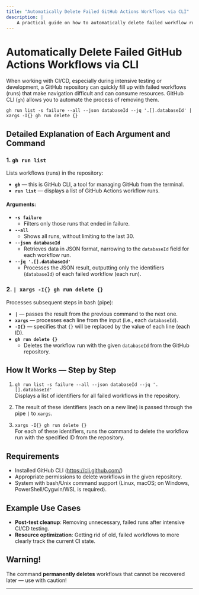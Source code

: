 ```yaml
---
title: "Automatically Delete Failed GitHub Actions Workflows via CLI"
description: |
    A practical guide on how to automatically delete failed workflow runs in a GitHub repository using GitHub CLI with xargs and jq.
---
```


# Automatically Delete Failed GitHub Actions Workflows via CLI

When working with CI/CD, especially during intensive testing or development, a GitHub repository can quickly fill up with failed workflows (runs) that make navigation difficult and can consume resources. GitHub CLI (`gh`) allows you to automate the process of removing them.

```shell
gh run list -s failure --all --json databaseId --jq '.[].databaseId' | xargs -I{} gh run delete {}
```

## Detailed Explanation of Each Argument and Command

### 1. `gh run list`

Lists workflows (runs) in the repository:

- **`gh`** — this is GitHub CLI, a tool for managing GitHub from the terminal.
- **`run list`** — displays a list of GitHub Actions workflow runs.

#### Arguments:

- **`-s failure`**
    - Filters only those runs that ended in failure.
- **`--all`**
    - Shows all runs, without limiting to the last 30.
- **`--json databaseId`**
    - Retrieves data in JSON format, narrowing to the `databaseId` field for each workflow run.
- **`--jq '.[].databaseId'`**
    - Processes the JSON result, outputting only the identifiers (`databaseId`) of each failed workflow (each run).

### 2. `| xargs -I{} gh run delete {}`

Processes subsequent steps in bash (pipe):

- **`|`** — passes the result from the previous command to the next one.
- **`xargs`** — processes each line from the input (i.e., each `databaseId`).
- **`-I{}`** — specifies that `{}` will be replaced by the value of each line (each ID).
- **`gh run delete {}`**
    - Deletes the workflow run with the given `databaseId` from the GitHub repository.

## How It Works — Step by Step

1. `gh run list -s failure --all --json databaseId --jq '.[].databaseId'`  
   Displays a list of identifiers for all failed workflows in the repository.

2. The result of these identifiers (each on a new line) is passed through the pipe `|` to `xargs`.

3. `xargs -I{} gh run delete {}`  
   For each of these identifiers, runs the command to delete the workflow run with the specified ID from the repository.

## Requirements

- Installed GitHub CLI (https://cli.github.com/)
- Appropriate permissions to delete workflows in the given repository.
- System with bash/Unix command support (Linux, macOS; on Windows, PowerShell/Cygwin/WSL is required).

## Example Use Cases

- **Post-test cleanup**: Removing unnecessary, failed runs after intensive CI/CD testing.
- **Resource optimization**: Getting rid of old, failed workflows to more clearly track the current CI state.

## Warning!

The command **permanently deletes** workflows that cannot be recovered later — use with caution!

---

